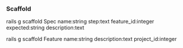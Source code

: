 ### Scaffold 

rails g scaffold Spec name:string step:text feature_id:integer expected:string description:text

rails g scaffold Feature name:string description:text project_id:integer